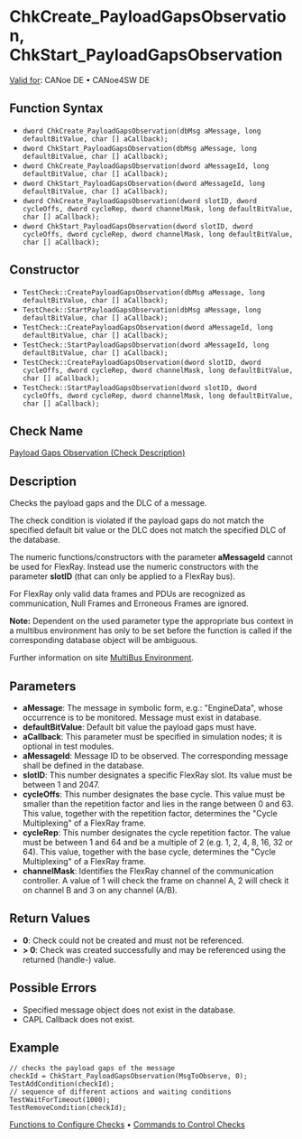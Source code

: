 # ChkCreate_PayloadGapsObservation, ChkStart_PayloadGapsObservation

[Valid for](../../../Shared/FeatureAvailability.md): CANoe DE • CANoe4SW DE

## Function Syntax

- `dword ChkCreate_PayloadGapsObservation(dbMsg aMessage, long defaultBitValue, char [] aCallback);`
- `dword ChkStart_PayloadGapsObservation(dbMsg aMessage, long defaultBitValue, char [] aCallback);`
- `dword ChkCreate_PayloadGapsObservation(dword aMessageId, long defaultBitValue, char [] aCallback);`
- `dword ChkStart_PayloadGapsObservation(dword aMessageId, long defaultBitValue, char [] aCallback);`
- `dword ChkCreate_PayloadGapsObservation(dword slotID, dword cycleOffs, dword cycleRep, dword channelMask, long defaultBitValue, char [] aCallback);`
- `dword ChkStart_PayloadGapsObservation(dword slotID, dword cycleOffs, dword cycleRep, dword channelMask, long defaultBitValue, char [] aCallback);`

## Constructor

- `TestCheck::CreatePayloadGapsObservation(dbMsg aMessage, long defaultBitValue, char [] aCallback);`
- `TestCheck::StartPayloadGapsObservation(dbMsg aMessage, long defaultBitValue, char [] aCallback);`
- `TestCheck::CreatePayloadGapsObservation(dword aMessageId, long defaultBitValue, char [] aCallback);`
- `TestCheck::StartPayloadGapsObservation(dword aMessageId, long defaultBitValue, char [] aCallback);`
- `TestCheck::CreatePayloadGapsObservation(dword slotID, dword cycleOffs, dword cycleRep, dword channelMask, long defaultBitValue, char [] aCallback);`
- `TestCheck::StartPayloadGapsObservation(dword slotID, dword cycleOffs, dword cycleRep, dword channelMask, long defaultBitValue, char [] aCallback);`

## Check Name

[Payload Gaps Observation (Check Description)](../../../TestCommands/CheckDescriptions/CDPayloadGapsObservation.md)

## Description

Checks the payload gaps and the DLC of a message.

The check condition is violated if the payload gaps do not match the specified default bit value or the DLC does not match the specified DLC of the database.

The numeric functions/constructors with the parameter **aMessageId** cannot be used for FlexRay. Instead use the numeric constructors with the parameter **slotID** (that can only be applied to a FlexRay bus).

For FlexRay only valid data frames and PDUs are recognized as communication, Null Frames and Erroneous Frames are ignored.

**Note:** Dependent on the used parameter type the appropriate bus context in a multibus environment has only to be set before the function is called if the corresponding database object will be ambiguous.

Further information on site [MultiBus Environment](../../../Shared/CAPL/General/TestMultiBusEnvironment.md).

## Parameters

- **aMessage**: The message in symbolic form, e.g.: "EngineData", whose occurrence is to be monitored. Message must exist in database.
- **defaultBitValue**: Default bit value the payload gaps must have.
- **aCallback**: This parameter must be specified in simulation nodes; it is optional in test modules.
- **aMessageId**: Message ID to be observed. The corresponding message shall be defined in the database.
- **slotID**: This number designates a specific FlexRay slot. Its value must be between 1 and 2047.
- **cycleOffs**: This number designates the base cycle. This value must be smaller than the repetition factor and lies in the range between 0 and 63. This value, together with the repetition factor, determines the "Cycle Multiplexing" of a FlexRay frame.
- **cycleRep**: This number designates the cycle repetition factor. The value must be between 1 and 64 and be a multiple of 2 (e.g. 1, 2, 4, 8, 16, 32 or 64). This value, together with the base cycle, determines the "Cycle Multiplexing" of a FlexRay frame.
- **channelMask**: Identifies the FlexRay channel of the communication controller. A value of 1 will check the frame on channel A, 2 will check it on channel B and 3 on any channel (A/B).

## Return Values

- **0**: Check could not be created and must not be referenced.
- **\> 0**: Check was created successfully and may be referenced using the returned (handle-) value.

## Possible Errors

- Specified message object does not exist in the database.
- CAPL Callback does not exist.

## Example

```plaintext
// checks the payload gaps of the message
checkId = ChkStart_PayloadGapsObservation(MsgToObserve, 0);
TestAddCondition(checkId);
// sequence of different actions and waiting conditions
TestWaitForTimeout(1000);
TestRemoveCondition(checkId);
```

[Functions to Configure Checks](../CAPLfunctionsTSLConfigurationFunctions.md) • [Commands to Control Checks](../CAPLfunctionsTSLCheckControlCommands.md)

